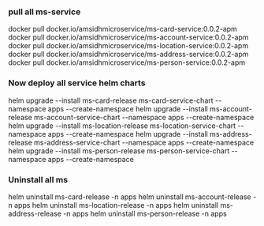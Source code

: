### pull all ms-service
docker pull docker.io/amsidhmicroservice/ms-card-service:0.0.2-apm
docker pull docker.io/amsidhmicroservice/ms-account-service:0.0.2-apm
docker pull docker.io/amsidhmicroservice/ms-location-service:0.0.2-apm
docker pull docker.io/amsidhmicroservice/ms-address-service:0.0.2-apm
docker pull docker.io/amsidhmicroservice/ms-person-service:0.0.2-apm


### Now deploy all service helm charts
helm upgrade --install ms-card-release ms-card-service-chart --namespace apps --create-namespace
helm upgrade --install ms-account-release ms-account-service-chart --namespace apps --create-namespace
helm upgrade --install ms-location-release ms-location-service-chart --namespace apps --create-namespace
helm upgrade --install ms-address-release ms-address-service-chart --namespace apps --create-namespace
helm upgrade --install ms-person-release ms-person-service-chart --namespace apps --create-namespace

### Uninstall all ms
helm uninstall ms-card-release -n apps
helm uninstall ms-account-release -n apps
helm uninstall ms-location-release -n apps
helm uninstall ms-address-release -n apps
helm uninstall ms-person-release -n apps



